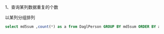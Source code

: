 1、查询某列数据重复的个数

以某列分组排列

```sql
select md5sum ,count(*) as a from DaglPerson GROUP BY md5sum ORDER BY a ;
```


